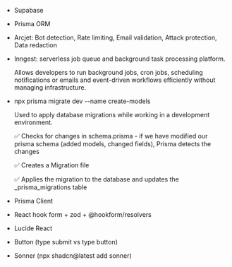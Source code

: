 
- Supabase 

- Prisma ORM 

- Arcjet: Bot detection, Rate limiting, Email validation, Attack protection, Data redaction 

- Inngest: serverless job queue and background task processing platform.

    Allows developers to run background jobs, cron jobs, scheduling notifications or emails and event-driven workflows efficiently without managing infrastructure. 

- npx prisma migrate dev --name create-models

    Used to apply database migrations while working in a development environment. 

    ✅ Checks for changes in schema.prisma - if we have modified our prisma schema (added models, changed fields), Prisma detects the changes 

    ✅ Creates a Migration file 

    ✅ Applies the migration to the database and updates the _prisma_migrations table 


- Prisma Client

- React hook form + zod + @hookform/resolvers

- Lucide React

- Button (type submit vs type button)

- Sonner (npx shadcn@latest add sonner)